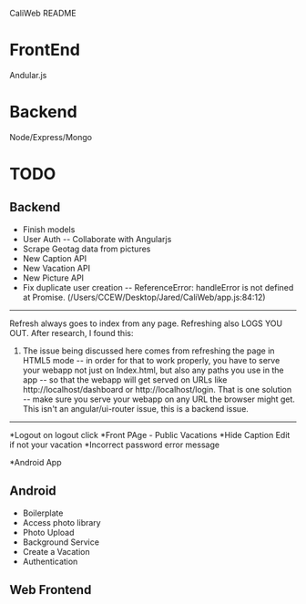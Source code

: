 CaliWeb README

FrontEnd
========

Andular.js

Backend
=======

Node/Express/Mongo

TODO
===

Backend
----
* Finish models
* User Auth -- Collaborate with Angularjs
* Scrape Geotag data from pictures
* New Caption API
* New Vacation API
* New Picture API
* Fix duplicate user creation --
ReferenceError: handleError is not defined
    at Promise.<anonymous> (/Users/CCEW/Desktop/Jared/CaliWeb/app.js:84:12)

****************************************************************************************************************

Refresh always goes to index from any page. Refreshing also LOGS YOU OUT. After research, I found this:

1) The issue being discussed here comes from refreshing the page in HTML5 mode -- in order for that to work properly, you have to serve your webapp not just on Index.html, but also any paths you use in the app -- so that the webapp will get served on URLs like http://localhost/dashboard or http://localhost/login. That is one solution -- make sure you serve your webapp on any URL the browser might get. This isn't an angular/ui-router issue, this is a backend issue.

*****************************************************************************************************************

*Logout on logout click
*Front PAge - Public Vacations
*Hide Caption Edit if not your vacation
*Incorrect password error message

*Android App

Android
-------
* Boilerplate
* Access photo library
* Photo Upload
* Background Service
* Create a Vacation
* Authentication

Web Frontend
------------

